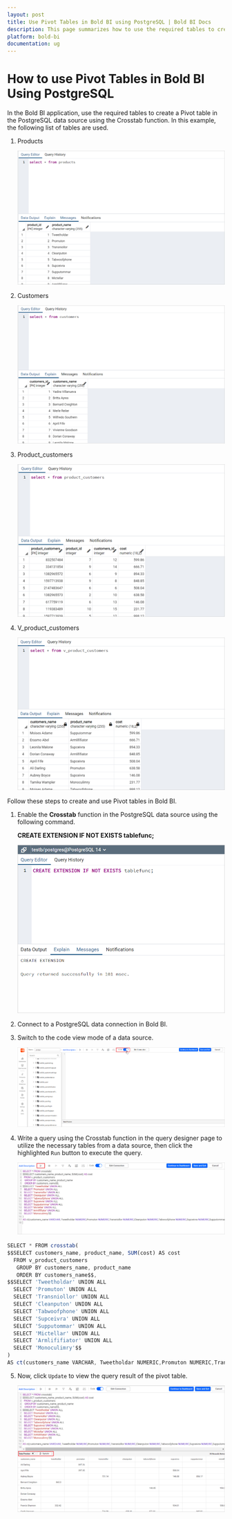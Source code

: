 ```yaml
---
layout: post
title: Use Pivot Tables in Bold BI using PostgreSQL | Bold BI Docs
description: This page summarizes how to use the required tables to create a Pivot table in the PostgreSQL data source using the Crosstab function in Bold BI application.
platform: bold-bi
documentation: ug
---
```


# How to use Pivot Tables in Bold BI Using PostgreSQL

In the Bold BI application, use the required tables to create a Pivot table in the PostgreSQL data source using the Crosstab function. In this example, the following list of tables are used.

1. Products

    ![Products Table](/static/assets/faq/images/products-table.png#max-width=60%)

2. Customers

    ![Customers Table](/static/assets/faq/images/customers-table.png#max-width=60%)

3. Product_customers

    ![Product and Cutomers Table](/static/assets/faq/images/product-customers-table.png#max-width=60%)

4. V_product_customers

    ![Product and Cutomers View](/static/assets/faq/images/product-customers-view.png#max-width=60%)

Follow these steps to create and use Pivot tables in Bold BI.

1. Enable the **Crosstab** function in the PostgreSQL data source using the following command.

    **CREATE EXTENSION IF NOT EXISTS tablefunc;**

    ![Create Extension](/static/assets/faq/images/create-extension.png#max-width=60%) 

2. Connect to a PostgreSQL data connection in Bold BI.

3. Switch to the code view mode of a data source.

    ![Pivot table in Bold BI](/static/assets/faq/images/pivot-table-in-boldbi.png)

4. Write a query using the Crosstab function in the query designer page to utilize the necessary tables from a data source, then click the highlighted `Run` button to execute the query.

    ![Prepare Query](/static/assets/faq/images/prepare-query.png)

```js    
SELECT * FROM crosstab( 
$$SELECT customers_name, product_name, SUM(cost) AS cost
  FROM v_product_customers
   GROUP BY customers_name, product_name
   ORDER BY customers_name$$,
$$SELECT 'Tweetholdar' UNION ALL
  SELECT 'Promuton' UNION ALL
  SELECT 'Transniollor' UNION ALL
  SELECT 'Cleanputon' UNION ALL
  SELECT 'Tabwoofphone' UNION ALL
  SELECT 'Supceivra' UNION ALL
  SELECT 'Supputommar' UNION ALL
  SELECT 'Mictellar' UNION ALL
  SELECT 'Armlififiator' UNION ALL
  SELECT 'Monoculimry'$$
)
AS ct(customers_name VARCHAR, Tweetholdar NUMERIC,Promuton NUMERIC,Transniollor NUMERIC,Cleanputon NUMERIC,Tabwoofphone NUMERIC,Supceivra NUMERIC,Supputommar NUMERIC,Mictellar NUMERIC,Armlififiator NUMERIC,Monoculimry NUMERIC);

```
5. Now, click `Update` to view the query result of the pivot table. 

    ![Cross tab query result](/static/assets/faq/images/crosstab-query-result.png)